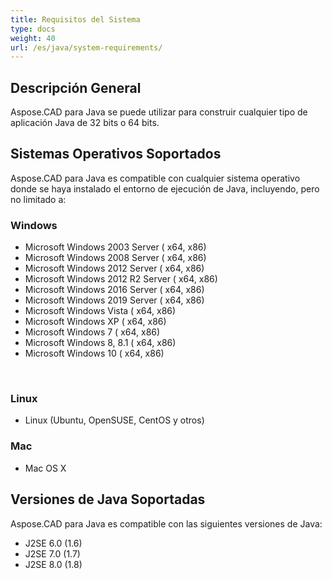 ```yaml
---
title: Requisitos del Sistema
type: docs
weight: 40
url: /es/java/system-requirements/
---
```


## **Descripción General**
Aspose.CAD para Java se puede utilizar para construir cualquier tipo de aplicación Java de 32 bits o 64 bits.
## **Sistemas Operativos Soportados**
Aspose.CAD para Java es compatible con cualquier sistema operativo donde se haya instalado el entorno de ejecución de Java, incluyendo, pero no limitado a:

### **Windows**
- Microsoft Windows 2003 Server ( x64, x86)
- Microsoft Windows 2008 Server ( x64, x86)
- Microsoft Windows 2012 Server ( x64, x86)
- Microsoft Windows 2012 R2 Server ( x64, x86)
- Microsoft Windows 2016 Server ( x64, x86)
- Microsoft Windows 2019 Server ( x64, x86)
- Microsoft Windows Vista ( x64, x86)
- Microsoft Windows XP ( x64, x86)
- Microsoft Windows 7 ( x64, x86)
- Microsoft Windows 8, 8.1 ( x64, x86)
- Microsoft Windows 10 ( x64, x86)

 
### **Linux**
- Linux (Ubuntu, OpenSUSE, CentOS y otros)

### **Mac**
- Mac OS X
## **Versiones de Java Soportadas**
Aspose.CAD para Java es compatible con las siguientes versiones de Java:

- J2SE 6.0 (1.6)
- J2SE 7.0 (1.7)
- J2SE 8.0 (1.8)

